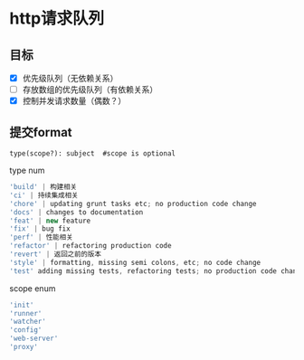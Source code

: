 # http请求队列

## 目标

- [x] 优先级队列（无依赖关系）
- [ ] 存放数组的优先级队列（有依赖关系）
- [x] 控制并发请求数量（偶数？）

## 提交format

```
type(scope?): subject  #scope is optional
```

type num
```ts
'build' | 构建相关
'ci' | 持续集成相关
'chore' | updating grunt tasks etc; no production code change
'docs' | changes to documentation
'feat' | new feature
'fix' | bug fix
'perf' | 性能相关
'refactor' | refactoring production code
'revert' | 返回之前的版本
'style' | formatting, missing semi colons, etc; no code change
'test' adding missing tests, refactoring tests; no production code change
```

scope enum
```ts
'init'
'runner'
'watcher'
'config'
'web-server'
'proxy'
```